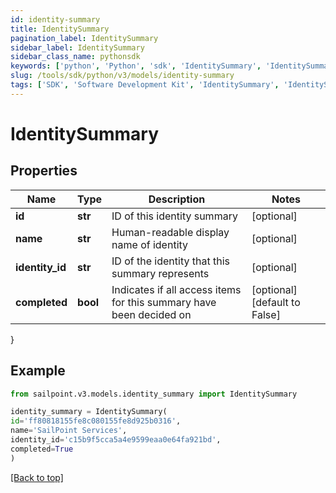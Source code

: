 ```yaml
---
id: identity-summary
title: IdentitySummary
pagination_label: IdentitySummary
sidebar_label: IdentitySummary
sidebar_class_name: pythonsdk
keywords: ['python', 'Python', 'sdk', 'IdentitySummary', 'IdentitySummary']
slug: /tools/sdk/python/v3/models/identity-summary
tags: ['SDK', 'Software Development Kit', 'IdentitySummary', 'IdentitySummary']
---
```


# IdentitySummary

## Properties

| Name | Type | Description | Notes |
| --- | --- | --- | --- |
| **id** | **str** | ID of this identity summary | [optional] |
| **name** | **str** | Human-readable display name of identity | [optional] |
| **identity_id** | **str** | ID of the identity that this summary represents | [optional] |
| **completed** | **bool** | Indicates if all access items for this summary have been decided on | [optional] [default to False] |

}

## Example

```python
from sailpoint.v3.models.identity_summary import IdentitySummary

identity_summary = IdentitySummary(
id='ff80818155fe8c080155fe8d925b0316',
name='SailPoint Services',
identity_id='c15b9f5cca5a4e9599eaa0e64fa921bd',
completed=True
)

```

[[Back to top]](#)

